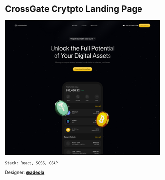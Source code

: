 # CrossGate Crytpto Landing Page

![Design preview for the crossGate Crytpto Landing Page](src/assets/imgs/png/hero.png)


```
Stack: React, SCSS, GSAP
```

Designer:  **[@adeola](https://www.figma.com/@adeolaadekoya)**
